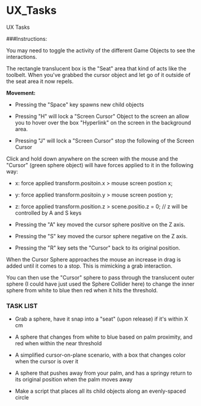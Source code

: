 # UX_Tasks
UX Tasks

###Instructions:

You may need to toggle the activity of the different Game Objects to see the interactions.

The rectangle translucent box is the "Seat" area that kind of acts like the toolbelt. When you've grabbed the cursor object and let go of it outside of the seat area it now repels.

**Movement:**

- Pressing the "Space" key spawns new child objects

- Pressing "H" will lock a "Screen Cursor" Object to the screen an allow you to hover over the box "Hyperlink" on the screen in the background area.

- Pressing "J" will lock a "Screen Cursor" stop the following of the Screen Cursor

Click and hold down anywhere on the screen with the mouse and the "Cursor" (green sphere object) will have forces applied to it in the following way:

- x: force applied transform.positoin.x > mouse screen postion x;
- y: force applied transform.positoin.y > mouse screen postion y;
- z: force applied transform.position.z > scene.positio.z = 0; // z will be controlled by A and S keys

- Pressing the "A" key moved the cursor sphere positive on the Z axis.
- Pressing the "S" key moved the cursor sphere negative on the Z axis.

- Pressing the "R" key sets the "Cursor" back to its original position.

When the Cursor Sphere approaches the mouse an increase in drag is added until it comes to a stop. This is mimicking a grab interaction.

You can then use the "Cursor" sphere to pass through the translucent outer sphere (I could have just used the Sphere Collider here) to change the inner sphere from white to blue then red when it hits the threshold.

### TASK LIST

- Grab a sphere, have it snap into a "seat" (upon release) if it's within X cm

- A sphere that changes from white to blue based on palm proximity, and red when within the near threshold

- A simplified cursor-on-plane scenario, with a box that changes color when the cursor is over it

- A sphere that pushes away from your palm, and has a springy return to its original position when the palm moves away

- Make a script that places all its child objects along an evenly-spaced circle

